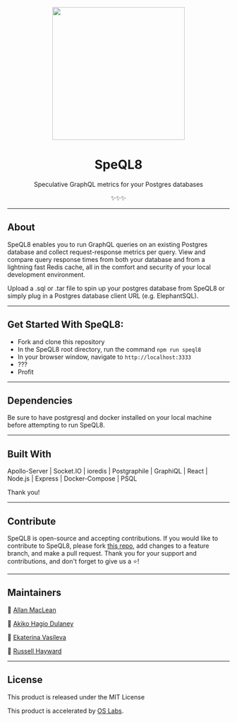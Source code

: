 <p align="center">
<img src="https://cdn.discordapp.com/attachments/825525502444961872/849873256672002068/SpeQL81.png" width="300" />
</p>
<h1 align ="center">SpeQL8</h1>
<p align="center">Speculative GraphQL metrics for your Postgres databases</p>
<p align="center">✨✨✨</p>

___
## About
SpeQL8 enables you to run GraphQL queries on an existing Postgres database and collect request-response metrics per query.  View and compare query response times from both your database and from a lightning fast Redis cache, all in the comfort and security of your local development environment.

Upload a .sql or .tar file to spin up your postgres database from SpeQL8 or simply plug in a Postgres database client URL (e.g. ElephantSQL).

___
## Get Started With SpeQL8:

* Fork and clone this repository
* In the SpeQL8 root directory, run the command `npm run speql8`
* In your browser window, navigate to `http://localhost:3333`
* ???
* Profit
___
## Dependencies
Be sure to have postgresql and docker installed on your local machine before attempting to run SpeQL8.
___
## Built With
Apollo-Server | Socket.IO | ioredis | Postgraphile | GraphiQL | React | Node.js | Express | Docker-Compose | PSQL

Thank you!
___
## Contribute
SpeQL8 is open-source and accepting contributions. If you would like to contribute to SpeQL8, please fork [this repo](https://github.com/oslabs-beta/SpeQL8), add changes to a feature branch, and make a pull request. Thank you for your support and contributions, and don't forget to give us a ⭐!
___
## Maintainers
🌠 [Allan MacLean](https://github.com/allanmaclean)

🌠 [Akiko Hagio Dulaney](https://github.com/akikoinhd)

🌠 [Ekaterina Vasileva](https://github.com/vs-kat)

🌠 [Russell Hayward](https://github.com/russdawg44)

___

## License
This product is released under the MIT License

This product is accelerated by [OS Labs](https://opensourcelabs.io/).
